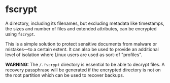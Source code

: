 # fscrypt

A directory, including its filenames, but excluding metadata like timestamps, the sizes and number of files and extended attributes, can be encrypted using `fscrypt`.

This is a simple solution to protect sensitive documents from malware or mistakes—to a certain extent. It can also be used to provide an additional level of isolation where Linux users are used as sort-of "profiles".

**WARNING:** The `/.fscrypt` directory is essential to be able to decrypt files. A recovery passphrase will be generated if the encrypted directory is not on the root partition which can be used to recover backups.
